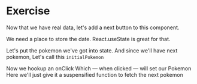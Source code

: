 # Exercise

Now that we have real data, let's add a next button to this component.

We need a place to store the date.
React.useState is great for that.

Let's put the pokemon we've got into state.
And since we'll have next pokemon,
Let's call this `initialPokemon`

Now we hookup an onClick
Which — when clicked — will set our Pokemon
Here we'll just give it a suspensified function to fetch the next pokemon
